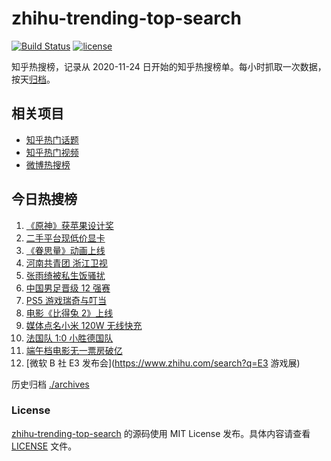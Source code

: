 # zhihu-trending-top-search

[![Build Status](https://github.com/justjavac/zhihu-trending-top-search/workflows/ci/badge.svg?branch=main)](https://github.com/justjavac/zhihu-trending-top-search/actions)
[![license](https://img.shields.io/github/license/justjavac/zhihu-trending-top-search)](https://github.com/justjavac/zhihu-trending-top-search/blob/main/LICENSE)

知乎热搜榜，记录从 2020-11-24 日开始的知乎热搜榜单。每小时抓取一次数据，按天[归档](./archives)。

## 相关项目

- [知乎热门话题](https://github.com/justjavac/zhihu-trending-hot-questions)
- [知乎热门视频](https://github.com/justjavac/zhihu-trending-hot-video)
- [微博热搜榜](https://github.com/justjavac/weibo-trending-hot-search)

## 今日热搜榜

<!-- BEGIN -->
<!-- 最后更新时间 Wed Jun 16 2021 08:20:08 GMT+0800 (China Standard Time) -->

1. [《原神》获苹果设计奖](https://www.zhihu.com/search?q=原神)
2. [二手平台现低价显卡](https://www.zhihu.com/search?q=显卡)
3. [《眷思量》动画上线](https://www.zhihu.com/search?q=眷思量)
4. [河南共青团 浙江卫视](https://www.zhihu.com/search?q=浙江卫视抄袭)
5. [张雨绮被私生饭骚扰](https://www.zhihu.com/search?q=张雨绮)
6. [中国男足晋级 12 强赛](https://www.zhihu.com/search?q=中国男足)
7. [PS5 游戏瑞奇与叮当](https://www.zhihu.com/search?q=瑞奇与叮当)
8. [电影《比得兔 2》上线](https://www.zhihu.com/search?q=比得兔2)
9. [媒体点名小米 120W 无线快充](https://www.zhihu.com/search?q=小米快充)
10. [法国队 1:0 小胜德国队](https://www.zhihu.com/search?q=德法大战)
11. [端午档电影无一票房破亿](https://www.zhihu.com/search?q=端午档票房)
12. [微软 B 社 E3 发布会](https://www.zhihu.com/search?q=E3 游戏展)

<!-- END -->

历史归档 [./archives](./archives)

### License

[zhihu-trending-top-search](https://github.com/justjavac/zhihu-trending-top-search)
的源码使用 MIT License 发布。具体内容请查看 [LICENSE](./LICENSE) 文件。
